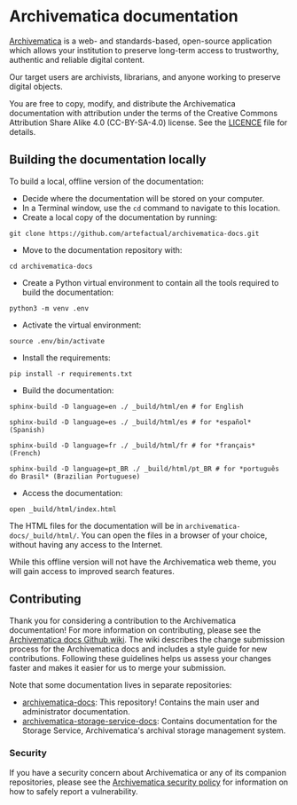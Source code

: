 # Archivematica documentation

[Archivematica](https://www.archivematica.org/en/) is a web- and
standards-based, open-source application which allows your institution to
preserve long-term access to trustworthy, authentic and reliable digital
content.

Our target users are archivists, librarians, and anyone working to preserve
digital objects.

You are free to copy, modify, and distribute the Archivematica documentation
with attribution under the terms of the Creative Commons Attribution Share Alike
4.0 (CC-BY-SA-4.0) license. See the [LICENCE](LICENCE) file for details.

## Building the documentation locally

To build a local, offline version of the documentation:

- Decide where the documentation will be stored on your computer.
- In a Terminal window, use the `cd` command to navigate to this location.
- Create a local copy of the documentation by running:
```
git clone https://github.com/artefactual/archivematica-docs.git
```

- Move to the documentation repository with:
```
cd archivematica-docs
```

- Create a Python virtual environment to contain all the tools required to build the documentation:
```
python3 -m venv .env
```

- Activate the virtual environment:
```
source .env/bin/activate
```

- Install the requirements:
```
pip install -r requirements.txt
```

- Build the documentation:
```
sphinx-build -D language=en ./ _build/html/en # for English

sphinx-build -D language=es ./ _build/html/es # for *español* (Spanish)

sphinx-build -D language=fr ./ _build/html/fr # for *français* (French) 

sphinx-build -D language=pt_BR ./ _build/html/pt_BR # for *português do Brasil* (Brazilian Portuguese)
```
- Access the documentation:
```
open _build/html/index.html
```

The HTML files for the documentation will be in `archivematica-docs/_build/html/`. You can open the files in a browser of your choice, without having any access to the Internet.

While this offline version will not have the Archivematica web theme, you will gain access to improved search features.

## Contributing

Thank you for considering a contribution to the Archivematica documentation! For
more information on contributing, please see the [Archivematica docs Github
wiki](https://github.com/artefactual/archivematica-docs/wiki). The wiki
describes the change submission process for the Archivematica docs and includes
a style guide for new contributions. Following these guidelines helps us assess
your changes faster and makes it easier for us to merge your submission.

Note that some documentation lives in separate repositories:

* [archivematica-docs](https://github.com/artefactual/archivematica-docs):
  This repository! Contains the main user and administrator documentation.
* [archivematica-storage-service-docs](https://github.com/artefactual/archivematica-storage-service-docs):
  Contains documentation for the Storage Service, Archivematica's
  archival storage management system.

### Security

If you have a security concern about Archivematica or any of its companion
repositories, please see the
[Archivematica security policy](https://github.com/artefactual/archivematica/security/policy)
for information on how to safely report a vulnerability.
